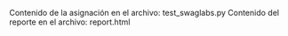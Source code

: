 Contenido de la asignación en el archivo: test_swaglabs.py
Contenido del reporte en el archivo: report.html
